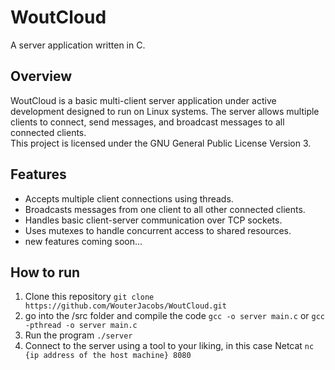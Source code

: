 # WoutCloud
A server application written in C.

## Overview
WoutCloud is a basic multi-client server application under active development designed to run on Linux systems. 
The server allows multiple clients to connect, send messages, and broadcast messages to all connected clients.
<br>
This project is licensed under the GNU General Public License Version 3.

## Features
- Accepts multiple client connections using threads.
- Broadcasts messages from one client to all other connected clients.
- Handles basic client-server communication over TCP sockets.
- Uses mutexes to handle concurrent access to shared resources.
- new features coming soon...

## How to run
1) Clone this repository
```git clone https://github.com/WouterJacobs/WoutCloud.git```
2) go into the /src folder and compile the code
```gcc -o server main.c``` or ```gcc -pthread -o server main.c```
3) Run the program
```./server```
4) Connect to the server using a tool to your liking, in this case Netcat
```nc {ip address of the host machine} 8080```

